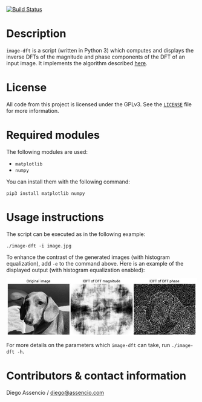 [![Build Status](https://api.travis-ci.com/dassencio/image-dft.svg?branch=master)](https://travis-ci.com/dassencio/image-dft)

# Description

`image-dft` is a script (written in Python 3) which computes and displays the inverse DFTs
of the magnitude and phase components of the DFT of an input image. It implements
the algorithm described [here](https://diego.assencio.com/?index=81059bc883bd6156c2e83f83e2e38c2b).

# License

All code from this project is licensed under the GPLv3. See the
[`LICENSE`](https://github.com/dassencio/image-dft/tree/master/LICENSE)
file for more information.

# Required modules

The following modules are used:

- `matplotlib`
- `numpy`

You can install them with the following command:

    pip3 install matplotlib numpy

# Usage instructions

The script can be executed as in the following example:

    ./image-dft -i image.jpg

To enhance the contrast of the generated images (with histogram equalization),
add `-e` to the command above. Here is an example of the displayed output
(with histogram equalization enabled):

<p align="center">
<img src="https://github.com/dassencio/image-dft/blob/master/.README/example-output.jpg" alt="example output">
</p>

For more details on the parameters which `image-dft` can take, run
`./image-dft -h`.

# Contributors & contact information

Diego Assencio / diego@assencio.com
